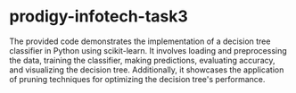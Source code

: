 # prodigy-infotech-task3 

  
  The provided code demonstrates the implementation of a decision tree classifier in Python using scikit-learn. It involves loading and preprocessing the data, training the classifier, making predictions, evaluating accuracy, and visualizing the decision tree. Additionally, it showcases the application of pruning techniques for optimizing the decision tree's performance.
